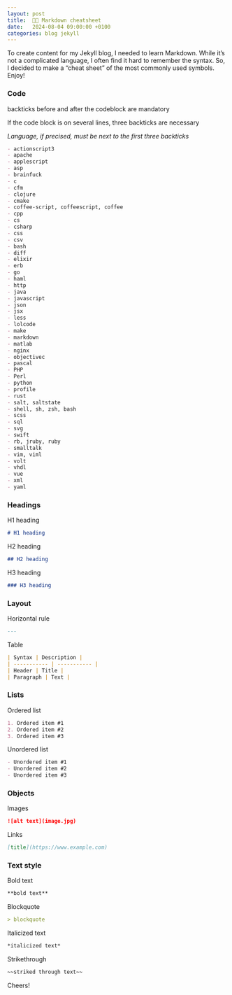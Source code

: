 ```yaml
---
layout: post
title:  👨‍💻 Markdown cheatsheet
date:   2024-08-04 09:00:00 +0100
categories: blog jekyll
---
```


To create content for my Jekyll blog, I needed to learn Markdown. While it’s not a complicated language, I often find it hard to remember the syntax. So, I decided to make a “cheat sheet” of the most commonly used symbols. Enjoy!

### Code

backticks before and after the codeblock are mandatory

If the code block is on several lines, three backticks are necessary

*Language, if precised, must be next to the first three backticks*

```markdown
- actionscript3
- apache
- applescript
- asp
- brainfuck
- c
- cfm
- clojure
- cmake
- coffee-script, coffeescript, coffee
- cpp
- cs
- csharp
- css
- csv
- bash
- diff
- elixir
- erb
- go
- haml
- http
- java
- javascript
- json
- jsx
- less
- lolcode
- make
- markdown
- matlab
- nginx
- objectivec
- pascal
- PHP
- Perl
- python
- profile
- rust
- salt, saltstate
- shell, sh, zsh, bash
- scss
- sql
- svg
- swift
- rb, jruby, ruby
- smalltalk
- vim, viml
- volt
- vhdl
- vue
- xml
- yaml
```

### Headings

H1 heading
```markdown
# H1 heading
```

H2 heading
```markdown
## H2 heading
```

H3 heading
```markdown
### H3 heading
```

### Layout

Horizontal rule
```markdown
---
```

Table
```markdown
| Syntax | Description |
| ----------- | ----------- |
| Header | Title |
| Paragraph | Text |
```

### Lists

Ordered list
```markdown
1. Ordered item #1
2. Ordered item #2
3. Ordered item #3
```

Unordered list
```markdown
- Unordered item #1
- Unordered item #2
- Unordered item #3
```

### Objects

Images
```markdown
![alt text](image.jpg)
```

Links
```markdown
[title](https://www.example.com)
```

### Text style

Bold text
```markdown
**bold text**
```

Blockquote
```markdown
> blockquote
```

Italicized text
```markdown
*italicized text*
```

Strikethrough
```markdown
~~striked through text~~
```

Cheers!